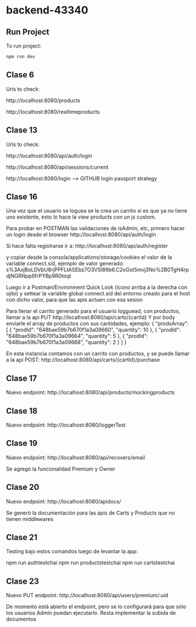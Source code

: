 # backend-43340

## Run Project

To run project:

```bash
npm run dev
```

## Clase 6

Urls to check:

http://localhost:8080/products

http://localhost:8080/realtimeproducts

## Clase 13

Urls to check:

http://localhost:8080/api/auth/login

http://localhost:8080/api/sessions/current

http://localhost:8080/login --> GITHUB login passport strategy

## Clase 16

Una vez que el usuario se loguea se le crea un carrito si es que ya no tiene uno existente, esto lo hace la view products con un js custom.

Para probar en POSTMAN las validaciones de isAdmin, etc, primero hacer un login desde el browser
http://localhost:8080/api/auth/login

Si hace falta registrarse ir a:
http://localhost:8080/api/auth/register

y copiar desde la consola/applications/storage/cookies el valor de la variable connect.sid, ejemplo de valor generado: s%3AxjBoLDVbU8rjPPFLtASEbz7O3VSl89b6.C2oGst5mvj3No%2B0TgH4rpdjNGRNpp6frPYBp9R0toqI

Luego ir a Postman/Environment Quick Look (icono arriba a la derecha con ojito) y settear la variable global connect.sid del entorno creado para el host con dicho valor, para que las apis actuen con esa sesion

Para llenar el carrito generado para el usuario logguead, con productos, llamar a la api PUT
http://localhost:8080/api/carts/{cartId}
Y por body enviarle el array de productos con sus cantidades, ejemplo:
{
"prodsArray": [
{
"prodId": "648bae59b7b670f1a3a09660",
"quantity": 10
},
{
"prodId": "648bae59b7b670f1a3a09664",
"quantity": 5
},
{
"prodId": "648bae59b7b670f1a3a09668",
"quantity": 2
}
]
}

En esta instancia contamos con un carrito con productos, y se puede llamar a la api POST:
http://localhost:8080/api/carts/{cartId}/purchase

## Clase 17

Nuevo endpoint:
http://localhost:8080/api/products/mockingproducts


## Clase 18

Nuevo endpoint:
http://localhost:8080/loggerTest


## Clase 19

Nuevo endpoint:
http://localhost:8080/api/recovers/email

Se agregó la funcionalidad Premium y Owner

## Clase 20

Nuevo endpoint:
http://localhost:8080/apidocs/

Se generó la documentación para las apis de Carts y Products que no tienen middlewares

## Clase 21

Testing bajo estos comandos luego de levantar la app:

npm run authtestchai
npm run productstestchai
npm run cartstestchai

## Clase 23

Nuevo PUT endpoint:
http://localhost:8080/api/users/premium/:uid

De momento está abierto el endpoint, pero se lo configurará para que sólo los usuarios Admin puedan ejecutarlo.
Resta implementar la subida de documentos 

